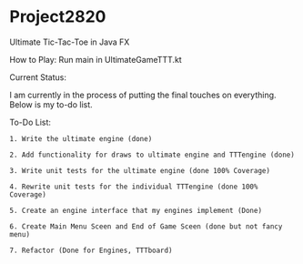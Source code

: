 # Project2820
Ultimate Tic-Tac-Toe in Java FX

How to Play: Run main in UltimateGameTTT.kt

Current Status:

I am currently in the process of putting the final touches on everything. Below is my to-do list.
    
    
To-Do List:

    1. Write the ultimate engine (done)

    2. Add functionality for draws to ultimate engine and TTTengine (done)
    
    3. Write unit tests for the ultimate engine (done 100% Coverage)
    
    4. Rewrite unit tests for the individual TTTengine (done 100% Coverage)
    
    5. Create an engine interface that my engines implement (Done)
    
    6. Create Main Menu Sceen and End of Game Sceen (done but not fancy menu)
    
    7. Refactor (Done for Engines, TTTboard)
